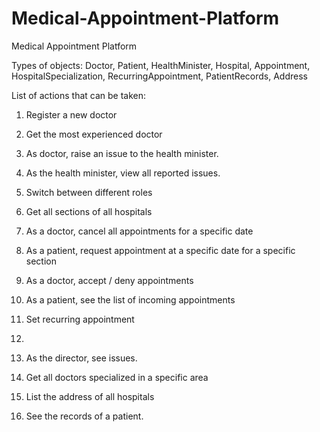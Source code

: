 # Medical-Appointment-Platform
Medical Appointment Platform

Types of objects: Doctor, Patient, HealthMinister, Hospital, Appointment, HospitalSpecialization, RecurringAppointment, PatientRecords, Address

List of actions that can be taken:
1. Register a new doctor
2. Get the most experienced doctor
3. As doctor, raise an issue to the health minister.
4. As the health minister, view all reported issues.
5. Switch between different roles
6. Get all sections of all hospitals

1. As a doctor, cancel all appointments for a specific date
2. As a patient, request appointment at a specific date for a specific section
3. As a doctor, accept / deny appointments
4. As a patient, see the list of incoming appointments
5. Set recurring appointment
6. 
7. As the director, see issues.
8. Get all doctors specialized in a specific area
9. List the address of all hospitals
10. See the records of a patient.